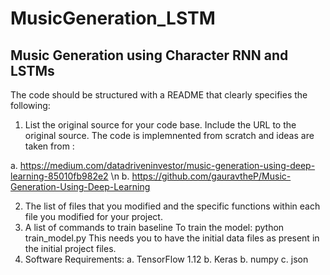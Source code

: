 # MusicGeneration_LSTM
## Music Generation using Character RNN and LSTMs
The code should be structured with a README that clearly specifies the following:

1. List the original source for your code base. Include the URL to the original source.
The code is implemnented from scratch and ideas are taken from :

a. https://medium.com/datadriveninvestor/music-generation-using-deep-learning-85010fb982e2
\n b. https://github.com/gauravtheP/Music-Generation-Using-Deep-Learning

2. The list of files that you modified and the specific functions within each file you modified for your project.
3. A list of commands to train baseline 
To train the model:
python train_model.py
This needs you to have the initial data files as present in the initial project files. 
4. Software Requirements:
a. TensorFlow 1.12
b. Keras 
b. numpy
c. json
